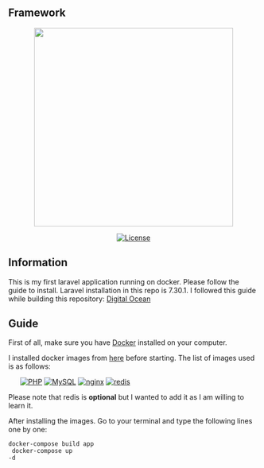 <p align="center"><a href="https://altelca.com/referanslar" target="_blank" rel="noopener noreferrer"><img src="https://altelca.com/wp-content/uploads/2021/08/logo_2x_light.png" alt=""></a></p>

## Framework

<p align="center"><a href="https://laravel.com" target="_blank"><img src="https://raw.githubusercontent.com/laravel/art/master/logo-lockup/5%20SVG/2%20CMYK/1%20Full%20Color/laravel-logolockup-cmyk-red.svg" width="400"></a></p>

<p align="center">
<a href="https://packagist.org/packages/laravel/framework"><img src="https://poser.pugx.org/laravel/framework/license.svg" alt="License"></a>
</p>

## Information

This is my first laravel application running on docker. Please follow the guide to install. Laravel installation in this repo is 7.30.1.
I followed this guide while building this repository: <a href="https://www.digitalocean.com/community/tutorials/how-to-install-and-set-up-laravel-with-docker-compose-on-ubuntu-20-04">Digital Ocean</a>

## Guide

First of all, make sure you have <a href="https://www.docker.com/get-started">Docker</a> installed on your computer.

I installed docker images from <a href="https://hub.docker.com/search?type=image&image_filter=official">here</a> before starting. The list of images used is as follows:

<ul>
    <a href="https://hub.docker.com/_/php"><img src="https://d1q6f0aelx0por.cloudfront.net/product-logos/library-php-logo.png?" alt="PHP"></a>
    <a href="https://hub.docker.com/_/mysql"><img src="https://d1q6f0aelx0por.cloudfront.net/product-logos/library-mysql-logo.png?" alt="MySQL"></a>
    <a href="https://hub.docker.com/_/nginx"><img src="https://d1q6f0aelx0por.cloudfront.net/product-logos/library-nginx-logo.png?" alt="nginx"></a>
    <a href="https://hub.docker.com/_/redis"><img src="https://d1q6f0aelx0por.cloudfront.net/product-logos/library-redis-logo.png?" alt="redis"></a>
</ul>

Please note that redis is <b>optional</b> but I wanted to add it as I am willing to learn it.

After installing the images. Go to your terminal and type the following lines one by one:

<code>docker-compose build app</code><br>
<code> docker-compose up -d</code>


